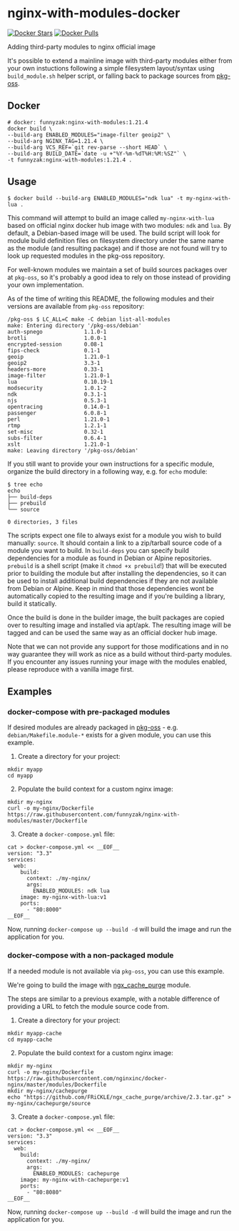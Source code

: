 # nginx-with-modules-docker

[![Docker Stars](https://img.shields.io/docker/stars/funnyzak/nginx-with-modules.svg?style=flat-square)](https://hub.docker.com/r/funnyzak/nginx-with-modules/)
[![Docker Pulls](https://img.shields.io/docker/pulls/funnyzak/nginx-with-modules.svg?style=flat-square)](https://hub.docker.com/r/funnyzak/nginx-with-modules/)

Adding third-party modules to nginx official image

It's possible to extend a mainline image with third-party modules either from
your own instuctions following a simple filesystem layout/syntax using
`build_module.sh` helper script, or falling back to package sources from
[pkg-oss](https://hg.nginx.org/pkg-oss).


## Docker

```
# docker: funnyzak:nginx-with-modules:1.21.4
docker build \
--build-arg ENABLED_MODULES="image-filter geoip2" \
--build-arg NGINX_TAG=1.21.4 \
--build-arg VCS_REF=`git rev-parse --short HEAD` \
--build-arg BUILD_DATE=`date -u +"%Y-%m-%dT%H:%M:%SZ"` \
-t funnyzak:nginx-with-modules:1.21.4 .
```

## Usage

```
$ docker build --build-arg ENABLED_MODULES="ndk lua" -t my-nginx-with-lua .
```
This command will attempt to build an image called `my-nginx-with-lua` based on
official nginx docker hub image with two modules: `ndk` and `lua`.
By default, a Debian-based image will be used.
The build script will look for module build definition files on filesystem
directory under the same name as the module (and resulting package) and if
those are not found will try to look up requested modules in the pkg-oss
repository.

For well-known modules we maintain a set of build sources packages over at
`pkg-oss`, so it's probably a good idea to rely on those instead of providing
your own implementation.

As of the time of writing this README, the following modules and their versions
are available from `pkg-oss` repository:

```
/pkg-oss $ LC_ALL=C make -C debian list-all-modules
make: Entering directory '/pkg-oss/debian'
auth-spnego             1.1.0-1
brotli                  1.0.0-1
encrypted-session       0.08-1
fips-check              0.1-1
geoip                   1.21.0-1
geoip2                  3.3-1
headers-more            0.33-1
image-filter            1.21.0-1
lua                     0.10.19-1
modsecurity             1.0.1-2
ndk                     0.3.1-1
njs                     0.5.3-1
opentracing             0.14.0-1
passenger               6.0.8-1
perl                    1.21.0-1
rtmp                    1.2.1-1
set-misc                0.32-1
subs-filter             0.6.4-1
xslt                    1.21.0-1
make: Leaving directory '/pkg-oss/debian'
```

If you still want to provide your own instructions for a specific module,
organize the build directory in a following way, e.g. for `echo` module:

```
$ tree echo
echo
├── build-deps
├── prebuild
└── source

0 directories, 3 files
```

The scripts expect one file to always exist for a module you wish to build
manually: `source`.  It should contain a link to a zip/tarball source code of a
module you want to build.  In `build-deps` you can specify build dependencies
for a module as found in Debian or Alpine repositories.  `prebuild` is a shell
script (make it `chmod +x prebuild`!) that will be executed prior to building
the module but after installing the dependencies, so it can be used to install
additional build dependencies if they are not available from Debian or Alpine.
Keep in mind that those dependencies wont be automatically copied to the
resulting image and if you're building a library, build it statically.

Once the build is done in the builder image, the built packages are copied over
to resulting image and installed via apt/apk.  The resulting image will be
tagged and can be used the same way as an official docker hub image.

Note that we can not provide any support for those modifications and in no way
guarantee they will work as nice as a build without third-party modules.  If
you encounter any issues running your image with the modules enabled, please
reproduce with a vanilla image first.

## Examples

### docker-compose with pre-packaged modules

If desired modules are already packaged in
[pkg-oss](https://hg.nginx.org/pkg-oss/) - e.g. `debian/Makefile.module-*`
exists for a given module, you can use this example.

1. Create a directory for your project:

```
mkdir myapp
cd myapp
````

2.  Populate the build context for a custom nginx image:

```
mkdir my-nginx
curl -o my-nginx/Dockerfile https://raw.githubusercontent.com/funnyzak/nginx-with-modules/master/Dockerfile
```

3. Create a `docker-compose.yml` file:

```
cat > docker-compose.yml << __EOF__
version: "3.3"
services:
  web:
    build:
      context: ./my-nginx/
      args:
        ENABLED_MODULES: ndk lua
    image: my-nginx-with-lua:v1
    ports:
      - "80:8000"
__EOF__
```

Now, running `docker-compose up --build -d` will build the image and run the application for you.

### docker-compose with a non-packaged module

If a needed module is not available via `pkg-oss`, you can use this example.

We're going to build the image with [ngx_cache_purge](https://github.com/FRiCKLE/ngx_cache_purge) module.

The steps are similar to a previous example, with a notable difference of
providing a URL to fetch the module source code from.

1. Create a directory for your project:

```
mkdir myapp-cache
cd myapp-cache
````

2.  Populate the build context for a custom nginx image:

```
mkdir my-nginx
curl -o my-nginx/Dockerfile https://raw.githubusercontent.com/nginxinc/docker-nginx/master/modules/Dockerfile
mkdir my-nginx/cachepurge
echo "https://github.com/FRiCKLE/ngx_cache_purge/archive/2.3.tar.gz" > my-nginx/cachepurge/source
```

3. Create a `docker-compose.yml` file:

```
cat > docker-compose.yml << __EOF__
version: "3.3"
services:
  web:
    build:
      context: ./my-nginx/
      args:
        ENABLED_MODULES: cachepurge
    image: my-nginx-with-cachepurge:v1
    ports:
      - "80:8080"
__EOF__
```

Now, running `docker-compose up --build -d` will build the image and run the application for you.
